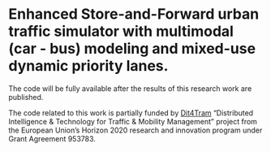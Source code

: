 # Enhanced Store-and-Forward urban traffic simulator with multimodal (car - bus) modeling and mixed-use dynamic priority lanes.  

The code will be fully available after the results of this research work are published. 

The code related to this work is partially funded by [Dit4Tram](https://dit4tram.eu/) “Distributed Intelligence & Technology for Traffic & Mobility Management” project from the European Union’s Horizon 2020 research and innovation program under Grant Agreement 953783.
